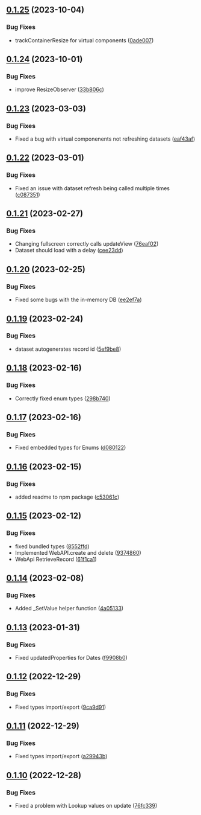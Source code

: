 ## [0.1.25](https://github.com/shko-online/ComponentFramework-Mock/compare/v0.1.24...v0.1.25) (2023-10-04)


### Bug Fixes

* trackContainerResize for virtual components ([0ade007](https://github.com/shko-online/ComponentFramework-Mock/commit/0ade007462975e91ea0f302689df87f5b7476dcc))

## [0.1.24](https://github.com/shko-online/ComponentFramework-Mock/compare/v0.1.23...v0.1.24) (2023-10-01)


### Bug Fixes

* improve ResizeObserver ([33b806c](https://github.com/shko-online/ComponentFramework-Mock/commit/33b806ce4040fb5edc31c6ccfc1a143d110d23b4))

## [0.1.23](https://github.com/shko-online/ComponentFramework-Mock/compare/v0.1.22...v0.1.23) (2023-03-03)


### Bug Fixes

* Fixed a bug with virtual componenents not refreshing datasets ([eaf43af](https://github.com/shko-online/ComponentFramework-Mock/commit/eaf43af5a06895c6033797e2c7f3204bf21fcacf))

## [0.1.22](https://github.com/shko-online/ComponentFramework-Mock/compare/v0.1.21...v0.1.22) (2023-03-01)


### Bug Fixes

* Fixed an issue with dataset refresh being called multiple times ([c087351](https://github.com/shko-online/ComponentFramework-Mock/commit/c087351dae64ab1a0331b6b83c54ee3111a84052))

## [0.1.21](https://github.com/shko-online/ComponentFramework-Mock/compare/v0.1.20...v0.1.21) (2023-02-27)


### Bug Fixes

* Changing fullscreen correctly calls updateView ([76eaf02](https://github.com/shko-online/ComponentFramework-Mock/commit/76eaf02bec7a0a3390556d138eb5b0110e079b3d))
* Dataset should load with a delay ([cee23dd](https://github.com/shko-online/ComponentFramework-Mock/commit/cee23dde3425ff88787d64d1e2f1b8197e2ce16d))

## [0.1.20](https://github.com/shko-online/ComponentFramework-Mock/compare/v0.1.19...v0.1.20) (2023-02-25)


### Bug Fixes

* Fixed some bugs with the in-memory DB ([ee2ef7a](https://github.com/shko-online/ComponentFramework-Mock/commit/ee2ef7a17156ba6cf86594271bab914d03a77574))

## [0.1.19](https://github.com/shko-online/ComponentFramework-Mock/compare/v0.1.18...v0.1.19) (2023-02-24)


### Bug Fixes

* dataset autogenerates record id ([5ef9be8](https://github.com/shko-online/ComponentFramework-Mock/commit/5ef9be85bee4ad73b9e11bc6946aae797eb54c0d))

## [0.1.18](https://github.com/shko-online/ComponentFramework-Mock/compare/v0.1.17...v0.1.18) (2023-02-16)


### Bug Fixes

* Correctly fixed enum types ([298b740](https://github.com/shko-online/ComponentFramework-Mock/commit/298b7406a9cfb9034fb9fa6c4c7dd40759de21b8))

## [0.1.17](https://github.com/shko-online/ComponentFramework-Mock/compare/v0.1.16...v0.1.17) (2023-02-16)


### Bug Fixes

* Fixed embedded types for Enums ([d080122](https://github.com/shko-online/ComponentFramework-Mock/commit/d0801220371f8a453676f8e43ca221c66fad1c54))

## [0.1.16](https://github.com/shko-online/ComponentFramework-Mock/compare/v0.1.15...v0.1.16) (2023-02-15)


### Bug Fixes

* added readme to npm package ([c53061c](https://github.com/shko-online/ComponentFramework-Mock/commit/c53061cc2936eafd5da5381664c892e51e3296fa))

## [0.1.15](https://github.com/shko-online/ComponentFramework-Mock/compare/v0.1.14...v0.1.15) (2023-02-12)


### Bug Fixes

* fixed bundled types ([8552ffd](https://github.com/shko-online/ComponentFramework-Mock/commit/8552ffd7aa2ba7d0d964dfea4e47aa8786575a2e))
* Implemented WebAPI.create and delete ([9374860](https://github.com/shko-online/ComponentFramework-Mock/commit/9374860a8f2e21866f5a2f63324a2e5cede94866))
* WebApi RetrieveRecord ([61f1ca1](https://github.com/shko-online/ComponentFramework-Mock/commit/61f1ca18fda8879276f87df993d773ee2bbd5dac))

## [0.1.14](https://github.com/shko-online/ComponentFramework-Mock/compare/v0.1.13...v0.1.14) (2023-02-08)


### Bug Fixes

* Added _SetValue helper function ([4a05133](https://github.com/shko-online/ComponentFramework-Mock/commit/4a051336f408a375ae9a9f04d3570ca123cd887c))

## [0.1.13](https://github.com/shko-online/ComponentFramework-Mock/compare/v0.1.12...v0.1.13) (2023-01-31)


### Bug Fixes

* Fixed updatedProperties for Dates ([f9908b0](https://github.com/shko-online/ComponentFramework-Mock/commit/f9908b050559e3d115641f167782aff122b7f745))

## [0.1.12](https://github.com/shko-online/ComponentFramework-Mock/compare/v0.1.11...v0.1.12) (2022-12-29)


### Bug Fixes

* Fixed types import/export ([9ca9d91](https://github.com/shko-online/ComponentFramework-Mock/commit/9ca9d919006f3a5213ea1e3434f3becf67a22d27))

## [0.1.11](https://github.com/shko-online/ComponentFramework-Mock/compare/v0.1.10...v0.1.11) (2022-12-29)


### Bug Fixes

* Fixed types import/export ([a29943b](https://github.com/shko-online/ComponentFramework-Mock/commit/a29943b589cfd9939fc1c6b4a50088b45ed66de6))

## [0.1.10](https://github.com/shko-online/ComponentFramework-Mock/compare/v0.1.9...v0.1.10) (2022-12-28)


### Bug Fixes

* Fixed a problem with Lookup values on update ([76fc339](https://github.com/shko-online/ComponentFramework-Mock/commit/76fc3397d0f6d1c126a04aaaefbd3a48f07ce8a4))
